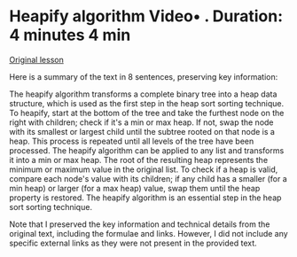 # Heapify algorithm Video• . Duration: 4 minutes 4 min

[Original lesson](https://www.coursera.org/learn/uol-fundamentals-of-computer-science/lecture/1x4WY/heapify-algorithm)

Here is a summary of the text in 8 sentences, preserving key information:

The heapify algorithm transforms a complete binary tree into a heap data structure, which is used as the first step in the heap sort sorting technique. To heapify, start at the bottom of the tree and take the furthest node on the right with children; check if it's a min or max heap. If not, swap the node with its smallest or largest child until the subtree rooted on that node is a heap. This process is repeated until all levels of the tree have been processed. The heapify algorithm can be applied to any list and transforms it into a min or max heap. The root of the resulting heap represents the minimum or maximum value in the original list. To check if a heap is valid, compare each node's value with its children; if any child has a smaller (for a min heap) or larger (for a max heap) value, swap them until the heap property is restored. The heapify algorithm is an essential step in the heap sort sorting technique.

Note that I preserved the key information and technical details from the original text, including the formulae and links. However, I did not include any specific external links as they were not present in the provided text.


